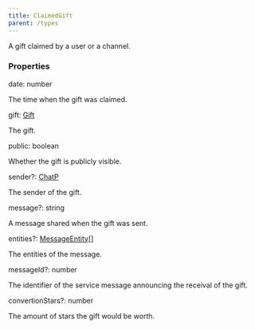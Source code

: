 ```yaml
---
title: ClaimedGift
parent: /types
---
```


A gift claimed by a user or a channel.

### Properties

<div class="flex flex-col gap-3"><div><div class="flex gap-2"><div class="font-mono p" id="p_date" data-anchor><span class="font-bold">date</span><span class="opacity-50">:</span> <span>number</span></div></div><div class="pl-3"><div class="no-margin">

The time when the gift was claimed.

</div></div></div><div><div class="flex gap-2"><div class="font-mono p" id="p_gift" data-anchor><span class="font-bold">gift</span><span class="opacity-50">:</span> <a href="/types/gift"  >Gift</a></div></div><div class="pl-3"><div class="no-margin">

The gift.

</div></div></div><div><div class="flex gap-2"><div class="font-mono p" id="p_public" data-anchor><span class="font-bold">public</span><span class="opacity-50">:</span> <span>boolean</span></div></div><div class="pl-3"><div class="no-margin">

Whether the gift is publicly visible.

</div></div></div><div><div class="flex gap-2"><div class="font-mono p" id="p_sender" data-anchor><span class="font-bold">sender</span><span class="opacity-50"><span title="Optional" class="cursor-help">?</span>:</span> <a href="/types/chatp"  >ChatP</a></div></div><div class="pl-3"><div class="no-margin">

The sender of the gift.

</div></div></div><div><div class="flex gap-2"><div class="font-mono p" id="p_message" data-anchor><span class="font-bold">message</span><span class="opacity-50"><span title="Optional" class="cursor-help">?</span>:</span> <span>string</span></div></div><div class="pl-3"><div class="no-margin">

A message shared when the gift was sent.

</div></div></div><div><div class="flex gap-2"><div class="font-mono p" id="p_entities" data-anchor><span class="font-bold">entities</span><span class="opacity-50"><span title="Optional" class="cursor-help">?</span>:</span> <a href="/types/messageentity"  >MessageEntity</a><span class="opacity-50">[]</span></div></div><div class="pl-3"><div class="no-margin">

The entities of the message.

</div></div></div><div><div class="flex gap-2"><div class="font-mono p" id="p_messageId" data-anchor><span class="font-bold">messageId</span><span class="opacity-50"><span title="Optional" class="cursor-help">?</span>:</span> <span>number</span></div></div><div class="pl-3"><div class="no-margin">

The identifier of the service message announcing the receival of the gift.

</div></div></div><div><div class="flex gap-2"><div class="font-mono p" id="p_convertionStars" data-anchor><span class="font-bold">convertionStars</span><span class="opacity-50"><span title="Optional" class="cursor-help">?</span>:</span> <span>number</span></div></div><div class="pl-3"><div class="no-margin">

The amount of stars the gift would be worth.

</div></div></div></div>

